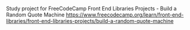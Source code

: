 Study project for FreeCodeCamp Front End Libraries Projects - Build a Random Quote Machine https://www.freecodecamp.org/learn/front-end-libraries/front-end-libraries-projects/build-a-random-quote-machine